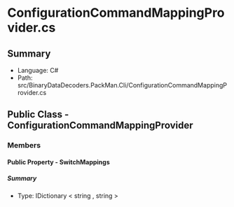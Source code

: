 ﻿# ConfigurationCommandMappingProvider.cs

## Summary

* Language: C#
* Path: src/BinaryDataDecoders.PackMan.Cli/ConfigurationCommandMappingProvider.cs

## Public Class - ConfigurationCommandMappingProvider

### Members

#### Public Property - SwitchMappings

##### Summary

 * Type: IDictionary < string , string > 

